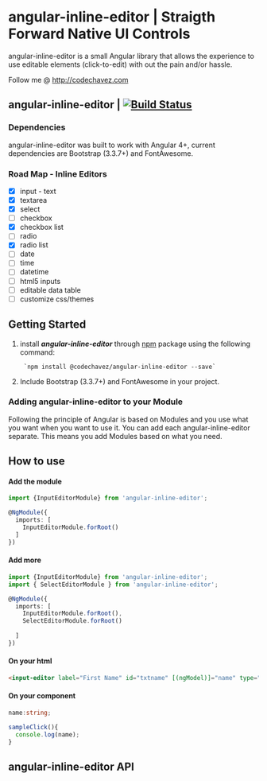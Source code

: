 # angular-inline-editor | Straigth Forward Native UI Controls
angular-inline-editor is a small Angular library that allows the experience to use editable elements (click-to-edit) with out the pain and/or hassle. 

Follow me @ http://codechavez.com

## angular-inline-editor | [![Build Status](https://travis-ci.org/codechavez/angular-inline-editor.svg?branch=master)](https://travis-ci.org/codechavez/angular-inline-editor)
### Dependencies
angular-inline-editor was built to work with Angular 4+, current dependencies are Bootstrap (3.3.7+) and FontAwesome. 
### Road Map - Inline Editors
* [x] input - text
* [x] textarea
* [x] select
* [ ] checkbox
* [x] checkbox list
* [ ] radio
* [x] radio list
* [ ] date
* [ ] time
* [ ] datetime
* [ ] html5 inputs
* [ ] editable data table
* [ ] customize css/themes

## Getting Started
1. install ***angular-inline-editor*** through [npm](https://www.npmjs.com/search?q=angular-inline-editor) package using the following command:

        `npm install @codechavez/angular-inline-editor --save`

2. Include Bootstrap (3.3.7+) and FontAwesome in your project. 

### Adding angular-inline-editor to your Module
Following the principle of Angular is based on Modules and you use what you want when you want to use it. You can add each angular-inline-editor separate. This means you add Modules based on what you need.

## How to use
#### Add the module
``` typescript
import {InputEditorModule} from 'angular-inline-editor';

@NgModule({
  imports: [
    InputEditorModule.forRoot()
  ]
})
```

#### Add more
``` typescript
import {InputEditorModule} from 'angular-inline-editor';
import { SelectEditorModule } from 'angular-inline-editor';

@NgModule({
  imports: [
    InputEditorModule.forRoot(),
    SelectEditorModule.forRoot()
    
  ]
})
```
#### On your html
``` html
<input-editor label="First Name" id="txtname" [(ngModel)]="name" type="text" placeholder="Enter First Name" (onSave)="sampleClick()"></input-editor>
```
#### On your component
``` typescript
name:string;

sampleClick(){
  console.log(name);
}
```

## angular-inline-editor API



